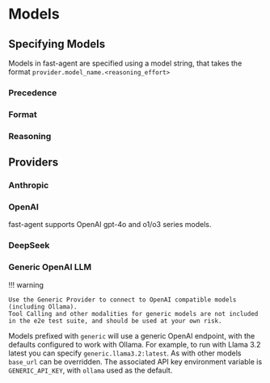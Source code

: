 # Models

## Specifying Models

Models in fast-agent are specified using a model string, that takes the format `provider.model_name.<reasoning_effort>`

### Precedence

### Format

### Reasoning

## Providers

### Anthropic

### OpenAI

fast-agent supports OpenAI gpt-4o and o1/o3 series models.

### DeepSeek

### Generic OpenAI LLM

!!! warning

    Use the Generic Provider to connect to OpenAI compatible models (including Ollama).
    Tool Calling and other modalities for generic models are not included in the e2e test suite, and should be used at your own risk.

Models prefixed with `generic` will use a generic OpenAI endpoint, with the defaults configured to work with Ollama. For example, to run with Llama 3.2 latest you can specify `generic.llama3.2:latest`. As with other models `base_url` can be overridden. The associated API key environment variable is `GENERIC_API_KEY`, with `ollama` used as the default.

